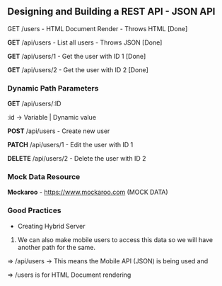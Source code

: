 ## Designing and Building a REST API - JSON API

GET /users - HTML Document Render - Throws HTML [Done]

**GET** /api/users - List all users - Throws JSON [Done]

**GET** /api/users/1 - Get the user with ID 1 [Done]

**GET** /api/users/2 - Get the user with ID 2 [Done]

### Dynamic Path Parameters
**GET** /api/users/:ID

:id -> Variable | Dynamic value

**POST** /api/users - Create new user 

**PATCH** /api/users/1 - Edit the user with ID 1

**DELETE** /api/users/2 - Delete the user with ID 2

### Mock Data Resource

**Mockaroo** - https://www.mockaroo.com (MOCK DATA)

### Good Practices

* Creating Hybrid Server
1. We can also make mobile users to access this data so we will have another path for the same.

=> /api/users -> This means the Mobile API (JSON) is being used and 

=> /users is for HTML Document rendering